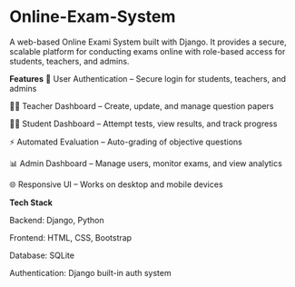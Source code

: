 # Online-Exam-System
A web-based Online Exami System built with Django. It provides a secure, scalable platform for conducting exams online with role-based access for students, teachers, and admins.

**Features**
🔐 User Authentication – Secure login for students, teachers, and admins

👨‍🏫 Teacher Dashboard – Create, update, and manage question papers

🧑‍🎓 Student Dashboard – Attempt tests, view results, and track progress

⚡ Automated Evaluation – Auto-grading of objective questions

📊 Admin Dashboard – Manage users, monitor exams, and view analytics

🌐 Responsive UI – Works on desktop and mobile devices


**Tech Stack**

Backend: Django, Python

Frontend: HTML, CSS, Bootstrap

Database: SQLite

Authentication: Django built-in auth system
